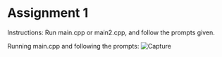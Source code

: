 # Assignment 1

Instructions:
Run main.cpp or main2.cpp, and follow the prompts given. 

Running main.cpp and following the prompts:
![Capture](https://github.com/lisal00/A1/assets/143776518/6ff72281-a840-4943-89f0-4d7d119d8bc0)

